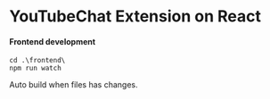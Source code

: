 # YouTubeChat Extension on React

#### Frontend development

```
cd .\frontend\
npm run watch
```

Auto build when files has changes.
